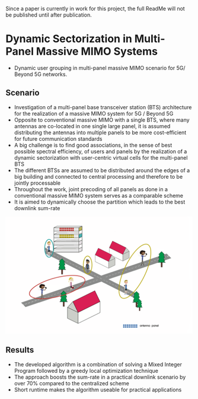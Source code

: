 Since a paper is currently in work for this project, the full ReadMe will not be published until after publication.

# Dynamic Sectorization in Multi-Panel Massive MIMO Systems
- Dynamic user grouping in multi-panel massive MIMO scenario for 5G/ Beyond 5G networks. 

## Scenario 

- Investigation of a multi-panel base transceiver station (BTS) architecture for the realization of a massive MIMO system for 5G / Beyond 5G
- Opposite to conventional massive MIMO with a single BTS, where many antennas are co-located in one single large panel, it is assumed distributing the antennas into multiple panels to be more cost-efficient for future communication standards
- A big challenge is to find good associations, in the sense of best possible spectral efficiency, of users and panels by the realization of a dynamic sectorization with user-centric virtual cells for the multi-panel BTS
- The different BTSs are assumed to be distributed around the edges of a big building and connected to central processing and therefore to be jointly processable 
- Throughout the work, joint precoding of all panels as done in a conventional massive MIMO system serves as a comparable scheme
- It is aimed to dynamically choose the partition which leads to the best downlink sum-rate


![Farmers Market Finder Demo](ImagesDynamicSec/scenario.gif)


## Results

- The developed algorithm is a combination of solving a Mixed Integer Program followed by a greedy local optimization technique
- The approach boosts the sum-rate in a practical downlink scenario by over 70% compared to the centralized scheme
- Short runtime makes the algorithm useable for practical applications
